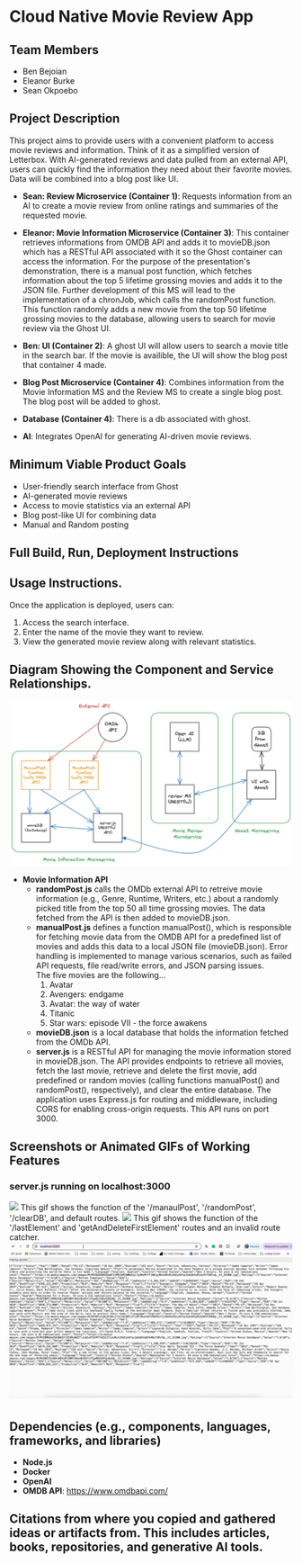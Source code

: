 <!-- # cloud-native-project
The nature of this application will be to provide users with a quick and easy way to read reviews, and synopses of movies. This is similar to the application Letterbox, but a more simplified version.

The estimated modules will be a synopsis of the movie, the ratings based on different websites reviews, the runtime of the movie, and the page that shows the movie in question. 

As of right now I am unsure what the languages and frameworks will look like. 

The primary actions will be the picking of a movie, and the returning of the movie name, synopsis, runtime and numerical ratings it received
-->

# Cloud Native Movie Review App

## Team Members
- Ben Bejoian 
- Eleanor Burke 
- Sean Okpoebo

## Project Description
This project aims to provide users with a convenient platform to access movie reviews and information. Think of it as a simplified version of Letterbox. With AI-generated reviews and data pulled from an external API, users can quickly find the information they need about their favorite movies. Data will be combined into a blog post like UI.

* **Sean: Review Microservice (Container 1)**: Requests information from an AI to create a movie review from online ratings and summaries of the requested movie.  

* **Eleanor: Movie Information Microservice (Container 3)**: This container retrieves informations from OMDB API and adds it to movieDB.json which has a RESTful API associated with it so the Ghost container can access the information. For the purpose of the presentation's demonstration, there is a manual post function, which fetches information about the top 5 lifetime grossing movies and adds it to the JSON file. Further development of this MS will lead to the implementation of a chronJob, which calls the randomPost function. This function randomly adds a new movie from the top 50 lifetime grossing movies to the database, allowing users to search for movie review via the Ghost UI.

* **Ben: UI (Container 2)**: A ghost UI will allow users to search a movie title in the search bar. If the movie is availible, the UI will show the blog post that container 4 made.

* **Blog Post Microservice (Container 4)**: Combines information from the Movie Information MS and the Review MS to create a single blog post. The blog post will be added to ghost.

* **Database (Container 4)**: There is a db associated with ghost.


<!--The Database will contain the movie review generated by the AI and information gathered about the movie from an API (e.g., release date, bugdet, awards, etc). As of right now, we will be using MySQL. -->


* **AI**: Integrates OpenAI for generating AI-driven movie reviews.

## Minimum Viable Product Goals
* User-friendly search interface from Ghost
* AI-generated movie reviews
* Access to movie statistics via an external API
* Blog post-like UI for combining data
* Manual and Random posting 
## Full Build, Run, Deployment Instructions
## Usage Instructions.
Once the application is deployed, users can:

1. Access the search interface.
2. Enter the name of the movie they want to review.
3. View the generated movie review along with relevant statistics.
## Diagram Showing the Component and Service Relationships.
![Diagram of component and service relationships](/img/updatedDesign.png)
* **Movie Information API**
    * **randomPost.js** calls the OMDb external API to retreive movie information (e.g., Genre, Runtime, Writers, etc.) about a randomly picked title from the top 50 all time grossing movies. The data fetched from the API is then added to movieDB.json.
    * **manualPost.js** defines a function manualPost(), which is responsible for fetching movie data from the OMDB API for a predefined list of movies and adds this data to a local JSON file (movieDB.json). Error handling is implemented to manage various scenarios, such as failed API requests, file read/write errors, and JSON parsing issues. <br>
    The five movies are the following...
        1. Avatar
        2. Avengers: endgame
        3. Avatar: the way of water
        4. Titanic
        5. Star wars: episode VII - the force awakens
    * **movieDB.json** is a local database that holds the information fetched from the OMDb API. 
    * **server.js** is a RESTful API for managing the movie information stored in movieDB.json. The API provides endpoints to retrieve all movies, fetch the last movie, retrieve and delete the first movie, add predefined or random movies (calling functions manualPost() and randomPost(), respectively), and clear the entire database. The application uses Express.js for routing and middleware, including CORS for enabling cross-origin requests. This API runs on port 3000. 
## Screenshots or Animated GIFs of Working Features
### server.js running on localhost:3000
![](/img/server.jsDemo.gif)
This gif shows the function of the '/manaulPost', '/randomPost', '/clearDB', and default routes.
![](/img/serverDemo2.gif)
This gif shows the function of the '/lastElement' and 'getAndDeleteFirstElement' routes and an invalid route catcher. 
![](/img/movieTitleDemo.gif)

## Dependencies (e.g., components, languages, frameworks, and libraries)
* **Node.js**
* **Docker**
* **OpenAI**
* **OMDB API**: https://www.omdbapi.com/ 

<!-- key: &apikey=17e7d0ae --> 
 <!-- key/link for API? https://www.omdbapi.com/?t=titanic&apikey=17e7d0ae -->

## Citations from where you copied and gathered ideas or artifacts from. This includes articles, books, repositories, and generative AI tools.

